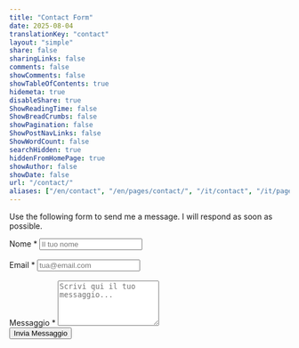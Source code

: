 ```yaml
---
title: "Contact Form"
date: 2025-08-04
translationKey: "contact"
layout: "simple"
share: false
sharingLinks: false
comments: false
showComments: false
showTableOfContents: true
hidemeta: true
disableShare: true
ShowReadingTime: false
ShowBreadCrumbs: false
showPagination: false
ShowPostNavLinks: false
ShowWordCount: false
searchHidden: true
hiddenFromHomePage: true
showAuthor: false
showDate: false
url: "/contact/"
aliases: ["/en/contact", "/en/pages/contact/", "/it/contact", "/it/pages/contact/", "/fr/contact/", "/fr/pages/contact/"]
---
```


Use the following form to send me a message. I will respond as soon as possible.

<form method="POST" 
      action="https://kwesforms.com/api/f/974r2oaasFZumh6vHsvg"
      class="kf-form max-w-full mx-auto p-6 py-6 bg-neutral-50 dark:bg-neutral-800 rounded-lg shadow-lg border border-neutral-200 dark:border-neutral-700"
      mode="test" >
  
  <div class="mb-4">
    <label for="name" class="block text-sm font-semibold text-neutral-700 dark:text-neutral-300 mb-2">
      Nome *
    </label>
    <input type="text" 
           name="name" 
           id="name" 
           rules="required|max:255"
           placeholder="Il tuo nome"
           class="w-full px-3 py-2 border border-neutral-300 dark:border-neutral-600 rounded-md focus:ring-2 focus:ring-primary-500 focus:border-primary-500 bg-neutral-50 dark:bg-neutral-700 dark:text-neutral-100">
  </div><br/>
  
  <div class="mb-4">
    <label for="email" class="block text-sm font-semibold text-neutral-700 dark:text-neutral-300 mb-2">
      Email *
    </label>
    <input type="email" 
           name="email" 
           id="email" 
           rules="required|email|max:255"
           placeholder="tua@email.com"
           class="w-full px-3 py-2 border border-neutral-300 dark:border-neutral-600 rounded-md focus:ring-2 focus:ring-primary-500 focus:border-primary-500 bg-neutral-50 dark:bg-neutral-700 dark:text-neutral-100">
  </div><br/>
  
  <div class="mb-6">
    <label for="message" class="block text-sm font-semibold text-neutral-700 dark:text-neutral-300 mb-2">
      Messaggio *
    </label>
    <textarea name="message" 
              id="message" 
              rules="required|min:10"
              placeholder="Scrivi qui il tuo messaggio..."
              rows="5"
              class="w-full px-3 py-2 border border-neutral-300 dark:border-neutral-600 rounded-md focus:ring-2 focus:ring-primary-500 focus:border-primary-500 bg-neutral-50 dark:bg-neutral-700 dark:text-neutral-100 resize-y"></textarea>
  </div>
  <button type="submit" 
          class="!rounded-md bg-primary-600 px-4 py-2 !text-neutral !no-underline hover:!bg-primary-500 dark:bg-primary-800 dark:hover:!bg-primary-700"
          >
    Invia Messaggio
  </button>
</form>
<script src="https://kwesforms.com/v2/kf-script.js" defer></script>
